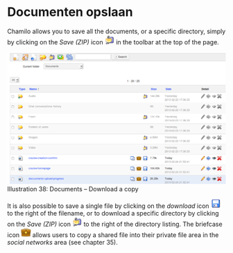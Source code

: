 # Documenten opslaan

Chamilo allows you to save all the documents, or a specific directory, simply by clicking on the _Save \(ZIP\)_ icon ![](../../.gitbook/assets/graphics120%20%283%29.png) in the toolbar at the top of the page.

![](../../.gitbook/assets/images44%20%287%29.png)Illustration 38: Documents – Download a copy

It is also possible to save a single file by clicking on the _download_ icon ![](../../.gitbook/assets/graphics123%20%283%29.png) to the right of the filename, or to download a specific directory by clicking on the _Save \(ZIP\)_ icon ![](../../.gitbook/assets/graphics121%20%283%29.png) to the right of the directory listing. The briefcase icon ![](../../.gitbook/assets/graphics124%20%283%29.png) allows users to copy a shared file into their private file area in the _social networks_ area \(see chapter 35\).

